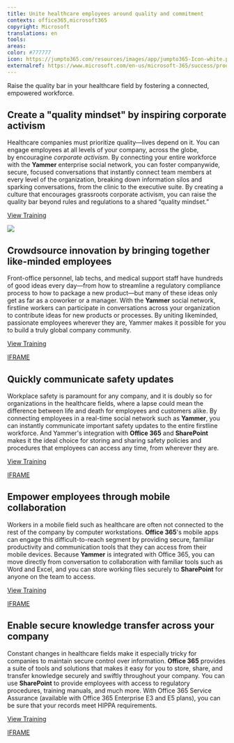 ```yaml
---
title: Unite healthcare employees around quality and commitment
contexts: office365,microsoft365
copyright: Microsoft
translations: en
tools: 
areas: 
color: #777777
icon: https://jumpto365.com/resources/images/app/jumpto365-Icon-white.png
externalref: https://www.microsoft.com/en-us/microsoft-365/success/productivitylibrary/unite-healthcare-employees-around-quality-and-commitment
---
```

Raise the quality bar in your healthcare field by fostering a connected, empowered workforce.


## Create a "quality mindset" by inspiring corporate activism

Healthcare companies must prioritize quality—lives depend on it. You can engage employees at all levels of your company, across the globe, by encouragine _corporate activism_. By connecting your entire workforce with the **Yammer** enterprise social network, you can foster companywide, secure, focused conversations that instantly connect team members at every level of the organization, breaking down information silos and sparking conversations, from the clinic to the executive suite. By creating a culture that encourages grassroots corporate activism, you can raise the quality bar beyond rules and regulations to a shared “quality mindset.”

[View Training](https://support.office.com/article/Work-like-a-network-with-Yammer-ae29de94-bb13-45a5-a169-f27e646f1641)

![](http://img-prod-cms-rt-microsoft-com.akamaized.net/cms/api/am/imageFileData/RE1MMwX?ver=b7c0)

## Crowdsource innovation by bringing together like-minded employees

Front-office personnel, lab techs, and medical support staff have hundreds of good ideas every day—from how to streamline a regulatory compliance process to how to package a new product—but many of these ideas only get as far as a coworker or a manager. With the **Yammer** social network, firstline workers can participate in conversations across your organization to contribute ideas for new products or processes. By uniting likeminded, passionate employees wherever they are, Yammer makes it possible for you to build a truly global company community.

[View Training](https://support.office.com/article/Roll-out-a-successful-Yammer-network-a19aedab-6dc8-44b1-a8c3-72c38abf18b4)

[IFRAME](https://www.microsoft.com/en-us/videoplayer/embed/RE1TRuX)

## Quickly communicate safety updates

Workplace safety is paramount for any company, and it is doubly so for organizations in the healthcare fields, where a lapse could mean the difference between life and death for employees and customers alike. By connecting employees in a real-time social network such as **Yammer**, you can instantly communicate important safety updates to the entire firstline workforce. And Yammer's integration with **Office 365** and **SharePoint** makes it the ideal choice for storing and sharing safety policies and procedures that employees can access any time, from wherever they are.

[View Training](https://support.office.com/article/Get-started-with-SharePoint-909ec2f0-05c8-4e92-8ad3-3f8b0b6cf261)

[IFRAME](https://www.microsoft.com/en-us/videoplayer/embed/RE1TucB)

## Empower employees through mobile collaboration

Workers in a mobile field such as healthcare are often not connected to the rest of the company by computer workstations. **Office 365**'s mobile apps can engage this difficult-to-reach segment by providing secure, familiar productivity and communication tools that they can access from their mobile devices. Because **Yammer** is integrated with Office 365, you can move directly from conversation to collaboration with familiar tools such as Word and Excel, and you can store working files securely to **SharePoint** for anyone on the team to access.

[View Training](https://support.office.com/article/Enroll-your-mobile-device-in-Office-365-c8ac722d-dcaf-4135-8345-3e6327f5d3c5)

[IFRAME](https://www.microsoft.com/en-us/videoplayer/embed/RE1TwWh)

## Enable secure knowledge transfer across your company

Constant changes in healthcare fields make it especially tricky for companies to maintain secure control over information. **Office 365** provides a suite of tools and solutions that makes it easy for you to store, share, and transfer knowledge securely and swiftly throughout your company. You can use **SharePoint** to provide employees with access to regulatory procedures, training manuals, and much more. With Office 365 Service Assurance (available with Office 365 Enterprise E3 and E5 plans), you can be sure that your records meet HIPPA requirements.

[View Training](https://support.office.com/article/Video-Create-a-confidential-document-library-e0660483-3d95-4016-a2e9-5dc8d4ac139d)

[IFRAME](https://www.microsoft.com/en-us/videoplayer/embed/RE1TwWx)

